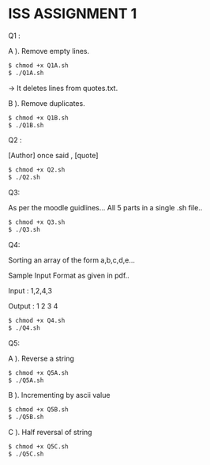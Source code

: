# ISS ASSIGNMENT 1 

Q1 : 

A ). Remove empty lines.
<!--Github Markdown-->
<!--Code Blocks-->
```bash
$ chmod +x Q1A.sh
$ ./Q1A.sh 
```
-> It deletes lines from quotes.txt.

B ). Remove duplicates.
<!--Github Markdown-->
<!--Code Blocks-->
```bash
$ chmod +x Q1B.sh
$ ./Q1B.sh 
```


Q2 :

[Author] once said , [quote]
<!--Github Markdown-->
<!--Code Blocks-->
```bash
$ chmod +x Q2.sh
$ ./Q2.sh 
```

Q3:

As per the moodle guidlines...
All 5 parts in a single .sh file..

<!--Github Markdown-->
<!--Code Blocks-->
```bash
$ chmod +x Q3.sh
$ ./Q3.sh 
```

Q4:

Sorting an array of the form a,b,c,d,e...

Sample Input Format as given in pdf..

Input : 1,2,4,3  

Output : 1 2 3 4

<!--Github Markdown-->
<!--Code Blocks-->
```bash
$ chmod +x Q4.sh
$ ./Q4.sh 
```

Q5:

A ). Reverse a string

<!--Github Markdown-->
<!--Code Blocks-->
```bash
$ chmod +x Q5A.sh
$ ./Q5A.sh 
```

B ). Incrementing by ascii value

<!--Github Markdown-->
<!--Code Blocks-->
```bash
$ chmod +x Q5B.sh
$ ./Q5B.sh 
```

C ). Half reversal of string

<!--Github Markdown-->
<!--Code Blocks-->
```bash
$ chmod +x Q5C.sh
$ ./Q5C.sh 
```




